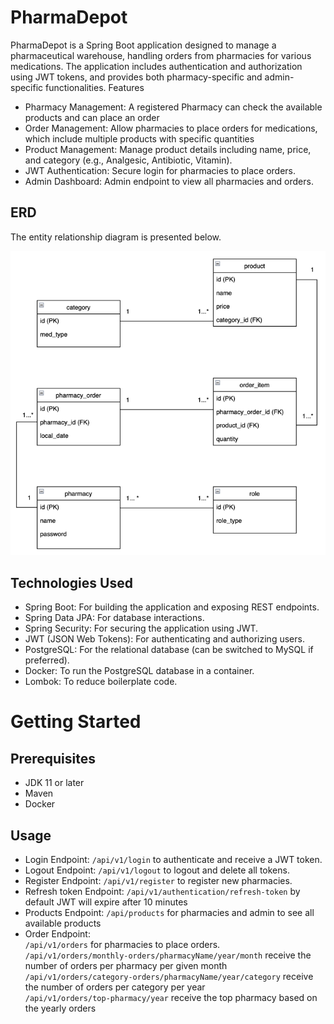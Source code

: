 # PharmaDepot

PharmaDepot is a Spring Boot application designed to manage a pharmaceutical warehouse, handling orders from pharmacies for various medications. The application includes authentication and authorization using JWT tokens, and provides both pharmacy-specific and admin-specific functionalities.
Features
* Pharmacy Management: A registered Pharmacy can check the available products and can place an order
* Order Management: Allow pharmacies to place orders for medications, which include multiple products with specific quantities
* Product Management: Manage product details including name, price, and category (e.g., Analgesic, Antibiotic, Vitamin).
* JWT Authentication: Secure login for pharmacies to place orders.
* Admin Dashboard: Admin endpoint to view all pharmacies and orders.

## ERD
The entity relationship diagram is presented below.

![ERD.png](ERD.png)

## Technologies Used
* Spring Boot: For building the application and exposing REST endpoints.
* Spring Data JPA: For database interactions.
* Spring Security: For securing the application using JWT.
* JWT (JSON Web Tokens): For authenticating and authorizing users.
* PostgreSQL: For the relational database (can be switched to MySQL if preferred).
* Docker: To run the PostgreSQL database in a container.
* Lombok: To reduce boilerplate code.

# Getting Started
## Prerequisites
* JDK 11 or later
* Maven
* Docker

## Usage

* Login Endpoint: 
     `/api/v1/login` to authenticate and receive a JWT token.
* Logout Endpoint: `/api/v1/logout` to logout and delete all tokens.
* Register Endpoint: `/api/v1/register` to register new pharmacies.
* Refresh token Endpoint: `/api/v1/authentication/refresh-token`  by default JWT will expire after 10 minutes
* Products Endpoint: `/api/products` for pharmacies and admin to see all available products
* Order Endpoint:  
`/api/v1/orders` for pharmacies to place orders.  
`/api/v1/orders/monthly-orders/pharmacyName/year/month`  receive the number of orders per pharmacy per given month  
`/api/v1/orders/category-orders/pharmacyName/year/category`  receive the number of orders per category per year  
`/api/v1/orders/top-pharmacy/year`  receive the top pharmacy based on the yearly orders
 
